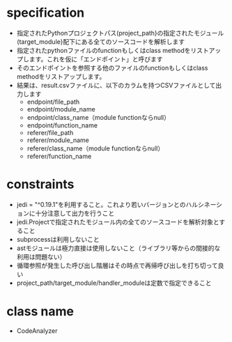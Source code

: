 # specification

- 指定されたPythonプロジェクトパス(project_path}の指定されたモジュール(target_module}配下にある全てのソースコードを解析します
- 指定されたpythonファイルのfunctionもしくはclass methodをリストアップします。これを仮に「エンドポイント」と呼びます
- そのエンドポイントを参照する他のファイルのfunctionもしくはclass methodをリストアップします。
- 結果は、result.csvファイルに、以下のカラムを持つCSVファイルとして出力します
  - endpoint/file_path
  - endpoint/module_name
  - endpoint/class_name（module functionならnull）
  - endpoint/function_name
  - referer/file_path
  - referer/module_name
  - referer/class_name（module functionならnull）
  - referer/function_name

# constraints

- jedi = "^0.19.1"を利用すること。これより若いバージョンとのハルシネーションに十分注意して出力を行うこと
- jedi.Projectで指定されたモジュール内の全てのソースコードを解析対象とすること
- subprocessは利用しないこと
- astモジュールは極力直接は使用しないこと（ライブラリ等からの間接的な利用は問題ない）
- 循環参照が発生した呼び出し階層はその時点で再帰呼び出しを打ち切って良い
- project_path/target_module/handler_moduleは定数で指定できること

# class name

- CodeAnalyzer